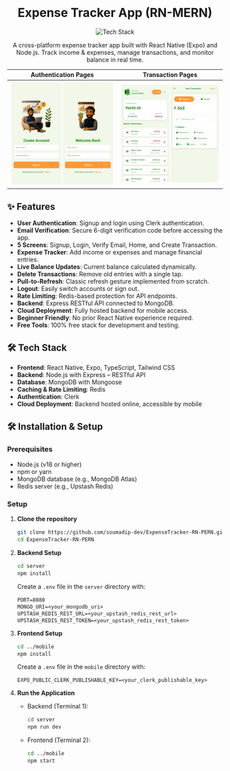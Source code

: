 <h1 align="center">
  <br>
  Expense Tracker App (RN-MERN)
  <br>
</h1>

<div align="center">
  <img src="https://skillicons.dev/icons?i=react,typescript,tailwindcss,nodejs,express,mongodb,redis,github" alt="Tech Stack" width="360">
</div>

<p align="center">
  A cross-platform expense tracker app built with React Native (Expo) and Node.js. Track income & expenses, manage transactions, and monitor balance in real time.
</p>

<div align="center">

| Authentication Pages                                                                   | Transaction Pages                                                                                      |
| -------------------------------------------------------------------------------------- | ------------------------------------------------------------------------------------------------------ |
| <img src="./mobile/assets/images/SS_Auth_pages.jpg" alt="Auth Screenshot" width="400"> | <img src="./mobile/assets/images/SS_Transactions_pages.jpg" alt="Transactions Screenshot" width="400"> |

</div>

## ✨ Features

- **User Authentication**: Signup and login using Clerk authentication.
- **Email Verification**: Secure 6-digit verification code before accessing the app.
- **5 Screens**: Signup, Login, Verify Email, Home, and Create Transaction.
- **Expense Tracker**: Add income or expenses and manage financial entries.
- **Live Balance Updates**: Current balance calculated dynamically.
- **Delete Transactions**: Remove old entries with a single tap.
- **Pull-to-Refresh**: Classic refresh gesture implemented from scratch.
- **Logout**: Easily switch accounts or sign out.
- **Rate Limiting**: Redis-based protection for API endpoints.
- **Backend**: Express RESTful API connected to MongoDB.
- **Cloud Deployment**: Fully hosted backend for mobile access.
- **Beginner Friendly**: No prior React Native experience required.
- **Free Tools**: 100% free stack for development and testing.

## 🛠️ Tech Stack

- **Frontend**: React Native, Expo, TypeScript, Tailwind CSS
- **Backend**: Node.js with Express – RESTful API
- **Database**: MongoDB with Mongoose
- **Caching & Rate Limiting**: Redis
- **Authentication**: Clerk
- **Cloud Deployment**: Backend hosted online, accessible by mobile

## 🛠️ Installation & Setup

### Prerequisites

- Node.js (v18 or higher)
- npm or yarn
- MongoDB database (e.g., MongoDB Atlas)
- Redis server (e.g., Upstash Redis)

### Setup

1. **Clone the repository**

   ```bash
   git clone https://github.com/soumadip-dev/ExpenseTracker-RN-PERN.git
   cd ExpenseTracker-RN-PERN
   ```

2. **Backend Setup**

   ```bash
   cd server
   npm install
   ```

   Create a `.env` file in the `server` directory with:

   ```env
   PORT=8080
   MONGO_URI=<your_mongodb_uri>
   UPSTASH_REDIS_REST_URL=<your_upstash_redis_rest_url>
   UPSTASH_REDIS_REST_TOKEN=<your_upstash_redis_rest_token>
   ```

3. **Frontend Setup**

   ```bash
   cd ../mobile
   npm install
   ```

   Create a `.env` file in the `mobile` directory with:

   ```env
   EXPO_PUBLIC_CLERK_PUBLISHABLE_KEY=<your_clerk_publishable_key>
   ```

4. **Run the Application**

   - Backend (Terminal 1):
     ```bash
     cd server
     npm run dev
     ```
   - Frontend (Terminal 2):
     ```bash
     cd ../mobile
     npm start
     ```
